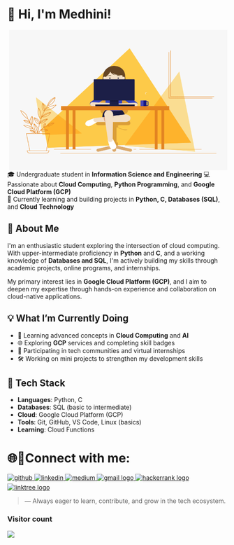 # 👋 Hi, I'm Medhini!
 
 <img align="right" alt="GIF" src="code.gif" width="500" height="320" />
 

🎓 Undergraduate student in **Information Science and Engineering**
💻 Passionate about **Cloud Computing**, **Python Programming**, and **Google Cloud Platform (GCP)**  
🌱 Currently learning and building projects in **Python, C, Databases (SQL)**, and **Cloud Technology**




## 🚀 About Me

I'm an enthusiastic student exploring the intersection of cloud computing. With upper-intermediate proficiency in **Python** and **C**, and a working knowledge of **Databases and SQL**, I'm actively building my skills through academic projects, online programs, and internships.

My primary interest lies in **Google Cloud Platform (GCP)**, and I aim to deepen my expertise through hands-on experience and collaboration on cloud-native applications.



## 💡 What I’m Currently Doing

- 🧠 Learning advanced concepts in **Cloud Computing** and **AI**
- 🌐 Exploring **GCP** services and completing skill badges
- 🤝 Participating in tech communities and virtual internships
- 🛠️ Working on mini projects to strengthen my development skills



## 🧰 Tech Stack

- **Languages**: Python, C  
- **Databases**: SQL (basic to intermediate)  
- **Cloud**: Google Cloud Platform (GCP)  
- **Tools**: Git, GitHub, VS Code, Linux (basics)  
- **Learning**: Cloud Functions


<h1>🌐🔗Connect with me:</h1>

<a href="https://github.com/medhinibr" target="_blank">
<img src=https://img.shields.io/badge/github-%2324292e.svg?&style=for-the-badge&logo=github&logoColor=white alt=github style="margin-bottom: 5px;" />
</a>
<a href="https://www.linkedin.com/in/br-medhini/" target="_blank">
<img src=https://img.shields.io/badge/linkedin-%231E77B5.svg?&style=for-the-badge&logo=linkedin&logoColor=white alt=linkedin style="margin-bottom: 5px;" />
</a>
<a href="https://medium.com/@medhinibr" target="_blank">
<img src=https://img.shields.io/badge/medium-%23292929.svg?&style=for-the-badge&logo=medium&logoColor=white alt=medium style="margin-bottom: 5px;" />
</a>  
<a href="mailto:brmedhini@gmail.com" target="_blank">
  <img src="https://img.shields.io/static/v1?message=Gmail&logo=gmail&label=&color=D14836&logoColor=white&labelColor=&style=for-the-badge" height="26" alt="gmail logo"  />
</a>
<a href="https://www.hackerrank.com/profile/medhinibr" target="_blank">
  <img src="https://img.shields.io/static/v1?message=HackerRank&logo=hackerrank&label=&color=2EC866&logoColor=white&labelColor=&style=for-the-badge" height="26" alt="hackerrank logo"  />
</a>
<a href="https://linktr.ee/brmedhini" target="_blank">
  <img src="https://img.shields.io/static/v1?message=Linktree&logo=linktree&label=&color=1de9b6&logoColor=white&labelColor=&style=for-the-badge" height="26" alt="linktree logo"  />
</a>





> — Always eager to learn, contribute, and grow in the tech ecosystem.



### Visitor count
<img src="https://profile-counter.glitch.me/medhinibr/count.svg" />





